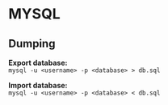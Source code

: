 # MYSQL

## Dumping

**Export database:**<br>
`mysql -u <username> -p <database> > db.sql`

**Import database:**<br>
`mysql -u <username> -p <database> < db.sql`
